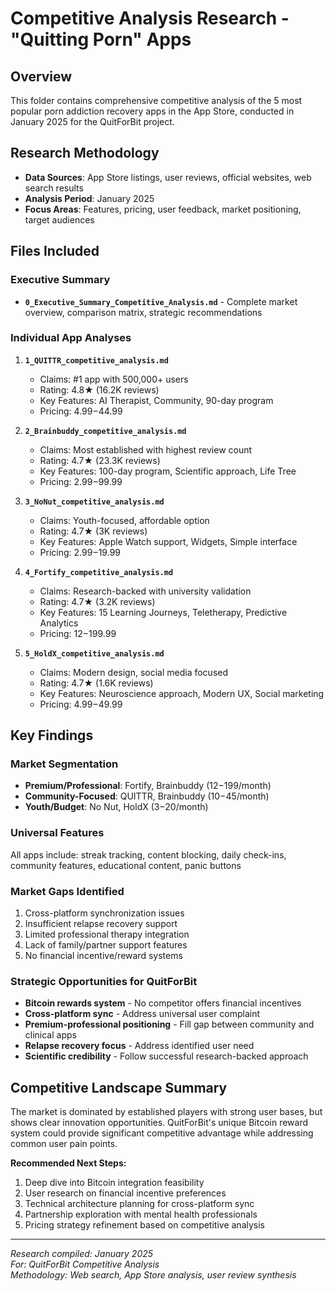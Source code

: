 # Competitive Analysis Research - "Quitting Porn" Apps

## Overview
This folder contains comprehensive competitive analysis of the 5 most popular porn addiction recovery apps in the App Store, conducted in January 2025 for the QuitForBit project.

## Research Methodology
- **Data Sources**: App Store listings, user reviews, official websites, web search results
- **Analysis Period**: January 2025
- **Focus Areas**: Features, pricing, user feedback, market positioning, target audiences

## Files Included

### Executive Summary
- **`0_Executive_Summary_Competitive_Analysis.md`** - Complete market overview, comparison matrix, strategic recommendations

### Individual App Analyses

1. **`1_QUITTR_competitive_analysis.md`**
   - Claims: #1 app with 500,000+ users
   - Rating: 4.8★ (16.2K reviews)
   - Key Features: AI Therapist, Community, 90-day program
   - Pricing: $4.99-$44.99

2. **`2_Brainbuddy_competitive_analysis.md`**
   - Claims: Most established with highest review count
   - Rating: 4.7★ (23.3K reviews) 
   - Key Features: 100-day program, Scientific approach, Life Tree
   - Pricing: $2.99-$99.99

3. **`3_NoNut_competitive_analysis.md`**
   - Claims: Youth-focused, affordable option
   - Rating: 4.7★ (3K reviews)
   - Key Features: Apple Watch support, Widgets, Simple interface
   - Pricing: $2.99-$19.99

4. **`4_Fortify_competitive_analysis.md`**
   - Claims: Research-backed with university validation
   - Rating: 4.7★ (3.2K reviews)
   - Key Features: 15 Learning Journeys, Teletherapy, Predictive Analytics
   - Pricing: $12-$199.99

5. **`5_HoldX_competitive_analysis.md`**
   - Claims: Modern design, social media focused
   - Rating: 4.7★ (1.6K reviews)
   - Key Features: Neuroscience approach, Modern UX, Social marketing
   - Pricing: $4.99-$49.99

## Key Findings

### Market Segmentation
- **Premium/Professional**: Fortify, Brainbuddy ($12-$199/month)
- **Community-Focused**: QUITTR, Brainbuddy ($10-$45/month)  
- **Youth/Budget**: No Nut, HoldX ($3-$20/month)

### Universal Features
All apps include: streak tracking, content blocking, daily check-ins, community features, educational content, panic buttons

### Market Gaps Identified
1. Cross-platform synchronization issues
2. Insufficient relapse recovery support
3. Limited professional therapy integration
4. Lack of family/partner support features
5. No financial incentive/reward systems

### Strategic Opportunities for QuitForBit
- **Bitcoin rewards system** - No competitor offers financial incentives
- **Cross-platform sync** - Address universal user complaint
- **Premium-professional positioning** - Fill gap between community and clinical apps
- **Relapse recovery focus** - Address identified user need
- **Scientific credibility** - Follow successful research-backed approach

## Competitive Landscape Summary

The market is dominated by established players with strong user bases, but shows clear innovation opportunities. QuitForBit's unique Bitcoin reward system could provide significant competitive advantage while addressing common user pain points.

**Recommended Next Steps:**
1. Deep dive into Bitcoin integration feasibility
2. User research on financial incentive preferences  
3. Technical architecture planning for cross-platform sync
4. Partnership exploration with mental health professionals
5. Pricing strategy refinement based on competitive analysis

---
*Research compiled: January 2025*  
*For: QuitForBit Competitive Analysis*  
*Methodology: Web search, App Store analysis, user review synthesis* 